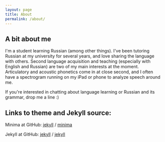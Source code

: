 ```yaml
---
layout: page
title: About
permalink: /about/
---
```


## A bit about me

I'm a student learning Russian (among other things). I've been tutoring Russian at my university for several years, and love sharing the language with others. Second language acquisition and teaching (especially with English and Russian) are two of my main interests at the moment. Articulatory and acoustic phonetics come in at close second, and I often have a spectrogram running on my iPad or phone to analyze speech around me.

If you're interested in chatting about language learning or Russian and its grammar, drop me a line :)

## Links to theme and Jekyll source:

Minima at GitHub:
[jekyll][jekyll-organization] /
[minima](https://github.com/jekyll/minima)

Jekyll at GitHub:
[jekyll][jekyll-organization] /
[jekyll](https://github.com/jekyll/jekyll)


[jekyll-organization]: https://github.com/jekyll
